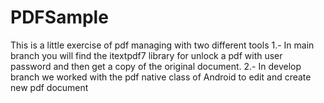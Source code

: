 # PDFSample
This is a little exercise of pdf managing with two different tools
1.- In main branch you will find the itextpdf7 library for unlock a pdf with user password and then get a copy of the original document.
2.- In develop branch we worked with the pdf native class of Android to edit and create new pdf document
